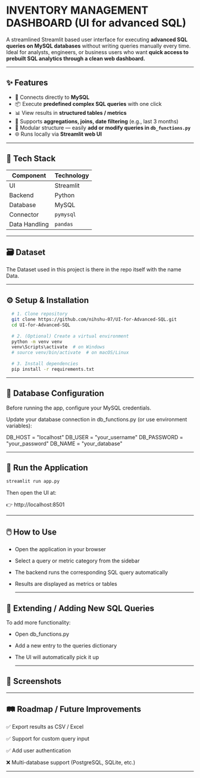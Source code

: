 # INVENTORY MANAGEMENT DASHBOARD (UI for advanced SQL)

A streamlined Streamlit based user interface for executing **advanced SQL queries on MySQL databases**  without writing queries manually every time.  
Ideal for analysts, engineers, or business users who want **quick access to prebuilt SQL analytics through a clean web dashboard.**

---

## ✨ Features

- 🔌 Connects directly to **MySQL**
- 📦 Execute **predefined complex SQL queries** with one click
- 📊 View results in **structured tables / metrics**
- 🧮 Supports **aggregations, joins, date filtering** (e.g., last 3 months)
- 🧱 Modular structure — easily **add or modify queries in `db_functions.py`**
- 🌐 Runs locally via **Streamlit web UI**

---

## 🧱 Tech Stack

| Component | Technology |
|-----------|------------|
| UI        | Streamlit |
| Backend   | Python |
| Database  | MySQL |
| Connector | `pymysql` |
| Data Handling | `pandas` |

---

## 🗃️ Dataset

The Dataset used in this project is there in the repo itself with the name Data.

---

## ⚙️ Setup & Installation

```bash
  # 1. Clone repository
  git clone https://github.com/nihshu-07/UI-for-Advanced-SQL.git
  cd UI-for-Advanced-SQL
  
  # 2. (Optional) Create a virtual environment
  python -m venv venv
  venv\Scripts\activate  # on Windows
  # source venv/bin/activate  # on macOS/Linux
  
  # 3. Install dependencies
  pip install -r requirements.txt
```
---

## 🔐 Database Configuration

Before running the app, configure your MySQL credentials.

Update your database connection in db_functions.py (or use environment variables):

DB_HOST = "localhost"
DB_USER = "your_username"
DB_PASSWORD = "your_password"
DB_NAME = "your_database"

---

## 🚀 Run the Application
```bash
streamlit run app.py
```
Then open the UI at:

👉 http://localhost:8501

---

## 🖱️ How to Use

- Open the application in your browser

- Select a query or metric category from the sidebar

- The backend runs the corresponding SQL query automatically

- Results are displayed as metrics or tables

  ---

## 🧩 Extending / Adding New SQL Queries

To add more functionality:

- Open db_functions.py

- Add a new entry to the queries dictionary

- The UI will automatically pick it up

  ---

## 📸 Screenshots

---

## 🛤️ Roadmap / Future Improvements

✅ Export results as CSV / Excel

✅ Support for custom query input

✅ Add user authentication

❌ Multi-database support (PostgreSQL, SQLite, etc.)

----

